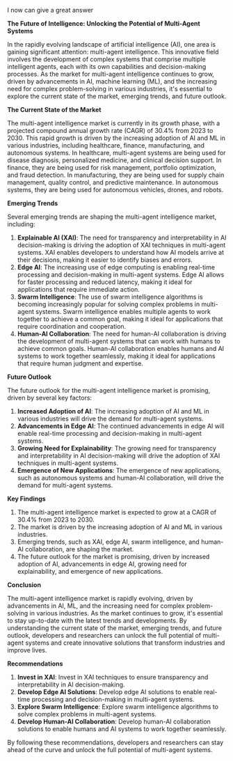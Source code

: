 I now can give a great answer

**The Future of Intelligence: Unlocking the Potential of Multi-Agent Systems**

In the rapidly evolving landscape of artificial intelligence (AI), one area is gaining significant attention: multi-agent intelligence. This innovative field involves the development of complex systems that comprise multiple intelligent agents, each with its own capabilities and decision-making processes. As the market for multi-agent intelligence continues to grow, driven by advancements in AI, machine learning (ML), and the increasing need for complex problem-solving in various industries, it's essential to explore the current state of the market, emerging trends, and future outlook.

**The Current State of the Market**

The multi-agent intelligence market is currently in its growth phase, with a projected compound annual growth rate (CAGR) of 30.4% from 2023 to 2030. This rapid growth is driven by the increasing adoption of AI and ML in various industries, including healthcare, finance, manufacturing, and autonomous systems. In healthcare, multi-agent systems are being used for disease diagnosis, personalized medicine, and clinical decision support. In finance, they are being used for risk management, portfolio optimization, and fraud detection. In manufacturing, they are being used for supply chain management, quality control, and predictive maintenance. In autonomous systems, they are being used for autonomous vehicles, drones, and robots.

**Emerging Trends**

Several emerging trends are shaping the multi-agent intelligence market, including:

1. **Explainable AI (XAI)**: The need for transparency and interpretability in AI decision-making is driving the adoption of XAI techniques in multi-agent systems. XAI enables developers to understand how AI models arrive at their decisions, making it easier to identify biases and errors.
2. **Edge AI**: The increasing use of edge computing is enabling real-time processing and decision-making in multi-agent systems. Edge AI allows for faster processing and reduced latency, making it ideal for applications that require immediate action.
3. **Swarm Intelligence**: The use of swarm intelligence algorithms is becoming increasingly popular for solving complex problems in multi-agent systems. Swarm intelligence enables multiple agents to work together to achieve a common goal, making it ideal for applications that require coordination and cooperation.
4. **Human-AI Collaboration**: The need for human-AI collaboration is driving the development of multi-agent systems that can work with humans to achieve common goals. Human-AI collaboration enables humans and AI systems to work together seamlessly, making it ideal for applications that require human judgment and expertise.

**Future Outlook**

The future outlook for the multi-agent intelligence market is promising, driven by several key factors:

1. **Increased Adoption of AI**: The increasing adoption of AI and ML in various industries will drive the demand for multi-agent systems.
2. **Advancements in Edge AI**: The continued advancements in edge AI will enable real-time processing and decision-making in multi-agent systems.
3. **Growing Need for Explainability**: The growing need for transparency and interpretability in AI decision-making will drive the adoption of XAI techniques in multi-agent systems.
4. **Emergence of New Applications**: The emergence of new applications, such as autonomous systems and human-AI collaboration, will drive the demand for multi-agent systems.

**Key Findings**

1. The multi-agent intelligence market is expected to grow at a CAGR of 30.4% from 2023 to 2030.
2. The market is driven by the increasing adoption of AI and ML in various industries.
3. Emerging trends, such as XAI, edge AI, swarm intelligence, and human-AI collaboration, are shaping the market.
4. The future outlook for the market is promising, driven by increased adoption of AI, advancements in edge AI, growing need for explainability, and emergence of new applications.

**Conclusion**

The multi-agent intelligence market is rapidly evolving, driven by advancements in AI, ML, and the increasing need for complex problem-solving in various industries. As the market continues to grow, it's essential to stay up-to-date with the latest trends and developments. By understanding the current state of the market, emerging trends, and future outlook, developers and researchers can unlock the full potential of multi-agent systems and create innovative solutions that transform industries and improve lives.

**Recommendations**

1. **Invest in XAI**: Invest in XAI techniques to ensure transparency and interpretability in AI decision-making.
2. **Develop Edge AI Solutions**: Develop edge AI solutions to enable real-time processing and decision-making in multi-agent systems.
3. **Explore Swarm Intelligence**: Explore swarm intelligence algorithms to solve complex problems in multi-agent systems.
4. **Develop Human-AI Collaboration**: Develop human-AI collaboration solutions to enable humans and AI systems to work together seamlessly.

By following these recommendations, developers and researchers can stay ahead of the curve and unlock the full potential of multi-agent systems.